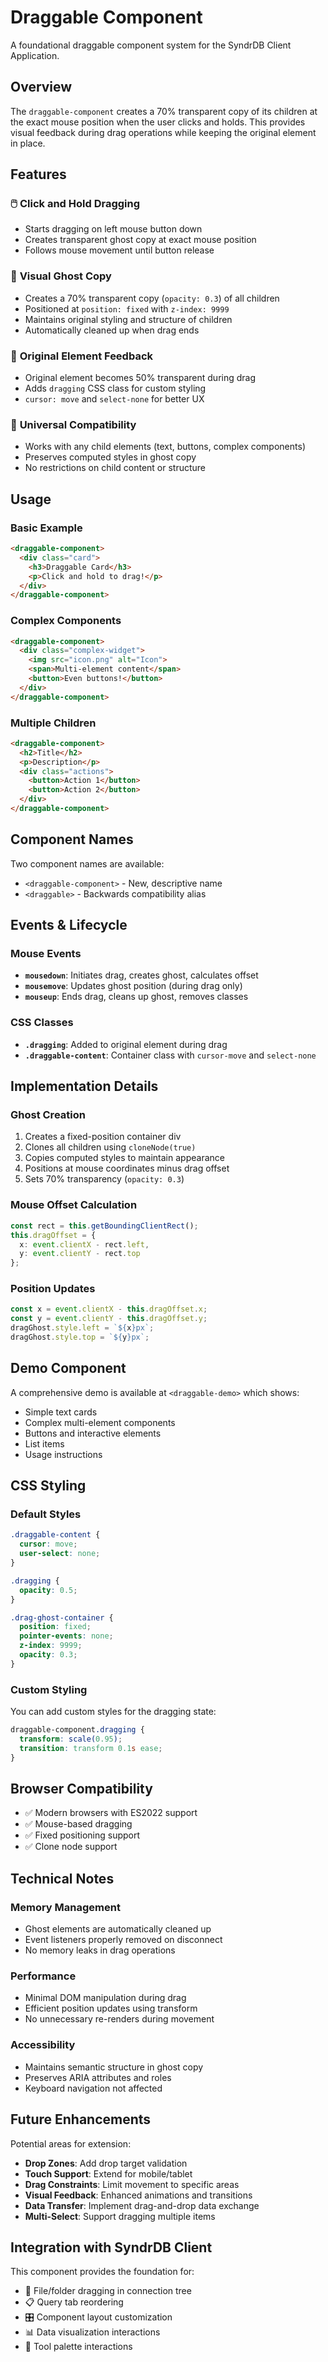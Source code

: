 # Draggable Component

A foundational draggable component system for the SyndrDB Client Application.

## Overview

The `draggable-component` creates a 70% transparent copy of its children at the exact mouse position when the user clicks and holds. This provides visual feedback during drag operations while keeping the original element in place.

## Features

### 🖱️ **Click and Hold Dragging**
- Starts dragging on left mouse button down
- Creates transparent ghost copy at exact mouse position
- Follows mouse movement until button release

### 👻 **Visual Ghost Copy**
- Creates a 70% transparent copy (`opacity: 0.3`) of all children
- Positioned at `position: fixed` with `z-index: 9999`
- Maintains original styling and structure of children
- Automatically cleaned up when drag ends

### 🎨 **Original Element Feedback**
- Original element becomes 50% transparent during drag
- Adds `dragging` CSS class for custom styling
- `cursor: move` and `select-none` for better UX

### 🧩 **Universal Compatibility**
- Works with any child elements (text, buttons, complex components)
- Preserves computed styles in ghost copy
- No restrictions on child content or structure

## Usage

### Basic Example
```html
<draggable-component>
  <div class="card">
    <h3>Draggable Card</h3>
    <p>Click and hold to drag!</p>
  </div>
</draggable-component>
```

### Complex Components
```html
<draggable-component>
  <div class="complex-widget">
    <img src="icon.png" alt="Icon">
    <span>Multi-element content</span>
    <button>Even buttons!</button>
  </div>
</draggable-component>
```

### Multiple Children
```html
<draggable-component>
  <h2>Title</h2>
  <p>Description</p>
  <div class="actions">
    <button>Action 1</button>
    <button>Action 2</button>
  </div>
</draggable-component>
```

## Component Names

Two component names are available:
- `<draggable-component>` - New, descriptive name
- `<draggable>` - Backwards compatibility alias

## Events & Lifecycle

### Mouse Events
- **`mousedown`**: Initiates drag, creates ghost, calculates offset
- **`mousemove`**: Updates ghost position (during drag only)
- **`mouseup`**: Ends drag, cleans up ghost, removes classes

### CSS Classes
- **`.dragging`**: Added to original element during drag
- **`.draggable-content`**: Container class with `cursor-move` and `select-none`

## Implementation Details

### Ghost Creation
1. Creates a fixed-position container div
2. Clones all children using `cloneNode(true)`
3. Copies computed styles to maintain appearance
4. Positions at mouse coordinates minus drag offset
5. Sets 70% transparency (`opacity: 0.3`)

### Mouse Offset Calculation
```typescript
const rect = this.getBoundingClientRect();
this.dragOffset = {
  x: event.clientX - rect.left,
  y: event.clientY - rect.top
};
```

### Position Updates
```typescript
const x = event.clientX - this.dragOffset.x;
const y = event.clientY - this.dragOffset.y;
dragGhost.style.left = `${x}px`;
dragGhost.style.top = `${y}px`;
```

## Demo Component

A comprehensive demo is available at `<draggable-demo>` which shows:
- Simple text cards
- Complex multi-element components  
- Buttons and interactive elements
- List items
- Usage instructions

## CSS Styling

### Default Styles
```css
.draggable-content {
  cursor: move;
  user-select: none;
}

.dragging {
  opacity: 0.5;
}

.drag-ghost-container {
  position: fixed;
  pointer-events: none;
  z-index: 9999;
  opacity: 0.3;
}
```

### Custom Styling
You can add custom styles for the dragging state:
```css
draggable-component.dragging {
  transform: scale(0.95);
  transition: transform 0.1s ease;
}
```

## Browser Compatibility

- ✅ Modern browsers with ES2022 support
- ✅ Mouse-based dragging
- ✅ Fixed positioning support
- ✅ Clone node support

## Technical Notes

### Memory Management
- Ghost elements are automatically cleaned up
- Event listeners properly removed on disconnect
- No memory leaks in drag operations

### Performance
- Minimal DOM manipulation during drag
- Efficient position updates using transform
- No unnecessary re-renders during movement

### Accessibility
- Maintains semantic structure in ghost copy
- Preserves ARIA attributes and roles
- Keyboard navigation not affected

## Future Enhancements

Potential areas for extension:
- **Drop Zones**: Add drop target validation
- **Touch Support**: Extend for mobile/tablet
- **Drag Constraints**: Limit movement to specific areas
- **Visual Feedback**: Enhanced animations and transitions
- **Data Transfer**: Implement drag-and-drop data exchange
- **Multi-Select**: Support dragging multiple items

## Integration with SyndrDB Client

This component provides the foundation for:
- 📁 File/folder dragging in connection tree
- 📋 Query tab reordering
- 🎛️ Component layout customization
- 📊 Data visualization interactions
- 🔧 Tool palette interactions